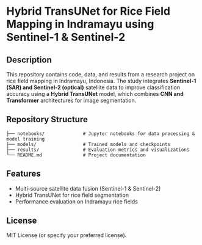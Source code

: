 # **Hybrid TransUNet for Rice Field Mapping in Indramayu using Sentinel-1 & Sentinel-2**  

## **Description**  
This repository contains code, data, and results from a research project on rice field mapping in Indramayu, Indonesia. The study integrates **Sentinel-1 (SAR) and Sentinel-2 (optical)** satellite data to improve classification accuracy using a **Hybrid TransUNet** model, which combines **CNN and Transformer** architectures for image segmentation.  

## **Repository Structure**  
```
├── notebooks/              # Jupyter notebooks for data processing & model training  
├── models/                 # Trained models and checkpoints  
├── results/                # Evaluation metrics and visualizations  
└── README.md               # Project documentation  
```  

## **Features**  
- Multi-source satellite data fusion (Sentinel-1 & Sentinel-2)  
- Hybrid TransUNet for rice field segmentation  
- Performance evaluation on Indramayu rice fields  

## **License**  
MIT License (or specify your preferred license). 
